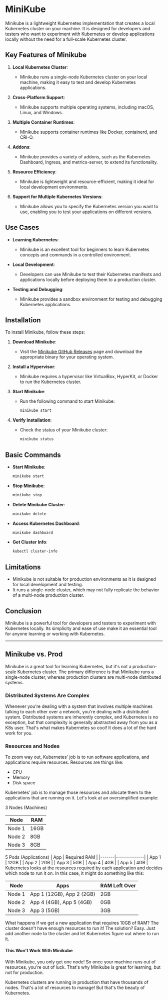 # MiniKube

Minikube is a lightweight Kubernetes implementation that creates a local Kubernetes cluster on your machine. It is designed for developers and testers who want to experiment with Kubernetes or develop applications locally without the need for a full-scale Kubernetes cluster.

## Key Features of Minikube

1. **Local Kubernetes Cluster**:
   - Minikube runs a single-node Kubernetes cluster on your local machine, making it easy to test and develop Kubernetes applications.

2. **Cross-Platform Support**:
   - Minikube supports multiple operating systems, including macOS, Linux, and Windows.

3. **Multiple Container Runtimes**:
   - Minikube supports container runtimes like Docker, containerd, and CRI-O.

4. **Addons**:
   - Minikube provides a variety of addons, such as the Kubernetes Dashboard, Ingress, and metrics-server, to extend its functionality.

5. **Resource Efficiency**:
   - Minikube is lightweight and resource-efficient, making it ideal for local development environments.

6. **Support for Multiple Kubernetes Versions**:
   - Minikube allows you to specify the Kubernetes version you want to use, enabling you to test your applications on different versions.

## Use Cases

- **Learning Kubernetes**:
  - Minikube is an excellent tool for beginners to learn Kubernetes concepts and commands in a controlled environment.

- **Local Development**:
  - Developers can use Minikube to test their Kubernetes manifests and applications locally before deploying them to a production cluster.

- **Testing and Debugging**:
  - Minikube provides a sandbox environment for testing and debugging Kubernetes applications.

## Installation

To install Minikube, follow these steps:

1. **Download Minikube**:
   - Visit the [Minikube GitHub Releases](https://github.com/kubernetes/minikube/releases) page and download the appropriate binary for your operating system.

2. **Install a Hypervisor**:
   - Minikube requires a hypervisor like VirtualBox, HyperKit, or Docker to run the Kubernetes cluster.

3. **Start Minikube**:
   - Run the following command to start Minikube:
     ```bash
     minikube start
     ```

4. **Verify Installation**:
   - Check the status of your Minikube cluster:
     ```bash
     minikube status
     ```

## Basic Commands

- **Start Minikube**:
  ```bash
  minikube start
  ```

- **Stop Minikube**:
  ```bash
  minikube stop
  ```

- **Delete Minikube Cluster**:
  ```bash
  minikube delete
  ```

- **Access Kubernetes Dashboard**:
  ```bash
  minikube dashboard
  ```

- **Get Cluster Info**:
  ```bash
  kubectl cluster-info
  ```

## Limitations

- Minikube is not suitable for production environments as it is designed for local development and testing.
- It runs a single-node cluster, which may not fully replicate the behavior of a multi-node production cluster.

## Conclusion

Minikube is a powerful tool for developers and testers to experiment with Kubernetes locally. Its simplicity and ease of use make it an essential tool for anyone learning or working with Kubernetes.

---
## Minikube vs. Prod
Minikube is a great tool for learning Kubernetes, but it's not a production-scale Kubernetes cluster. The primary difference is that Minikube runs a single-node cluster, whereas production clusters are multi-node distributed systems.

### Distributed Systems Are Complex
Whenever you're dealing with a system that involves multiple machines talking to each other over a network, you're dealing with a distributed system. Distributed systems are inherently complex, and Kubernetes is no exception, but that complexity is generally abstracted away from you as a K8s user. That's what makes Kubernetes so cool! It does a lot of the hard work for you.

### Resources and Nodes
To zoom way out, Kubernetes' job is to run software applications, and applications require resources. Resources are things like:

- CPU
- Memory
- Disk space

Kubernetes' job is to manage those resources and allocate them to the applications that are running on it. Let's look at an oversimplified example:

3 Nodes (Machines)

| Node   | RAM  |
|--------|------|
| Node 1 | 16GB |
| Node 2 | 8GB  |
| Node 3 | 8GB  |

5 Pods (Applications)
| App   | Required RAM |
|-------|--------------|
| App 1 | 12GB         |
| App 2 | 2GB          |
| App 3 | 5GB          |
| App 4 | 4GB          |
| App 5 | 4GB          |
Kubernetes looks at the resources required by each application and decides which node to run it on. In this case, it might do something like this:

| Node   | Apps                     | RAM Left Over |
|--------|--------------------------|---------------|
| Node 1 | App 1 (12GB), App 2 (2GB)| 2GB           |
| Node 2 | App 4 (4GB), App 5 (4GB) | 0GB           |
| Node 3 | App 3 (5GB)              | 3GB           |
What happens if we get a new application that requires 10GB of RAM? The cluster doesn't have enough resources to run it! The solution? Easy. Just add another node to the cluster and let Kubernetes figure out where to run it.

#### This Won't Work With Minikube
With Minikube, you only get one node! So once your machine runs out of resources, you're out of luck. That's why Minikube is great for learning, but not for production.

Kubernetes clusters are running in production that have thousands of nodes. That's a lot of resources to manage! But that's the beauty of Kubernetes.
